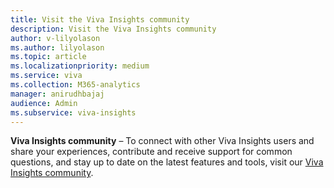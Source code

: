 ```yaml
---
title: Visit the Viva Insights community
description: Visit the Viva Insights community
author: v-lilyolason
ms.author: lilyolason
ms.topic: article
ms.localizationpriority: medium 
ms.service: viva
ms.collection: M365-analytics
manager: anirudhbajaj
audience: Admin
ms.subservice: viva-insights
---
```


**Viva Insights community** – To connect with other Viva Insights users and share your experiences, contribute and receive support for common questions, and stay up to date on the latest features and tools, visit our [Viva Insights community](https://community.vivainsights.microsoft.com/t5/Viva-Insights-blogs/bg-p/viva-insights-blog).